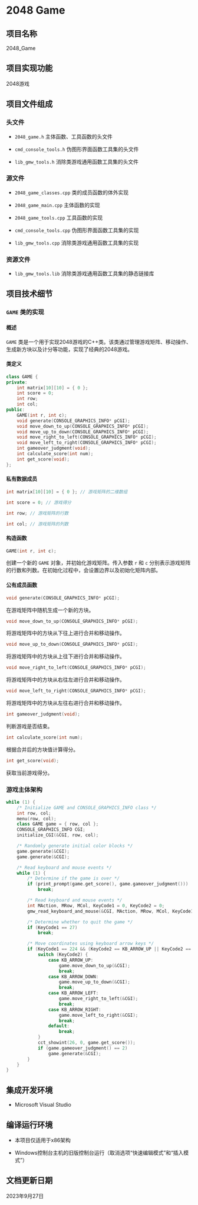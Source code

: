 # 2048 Game

## 项目名称

2048_Game

## 项目实现功能

2048游戏

## 项目文件组成

### 头文件

* `2048_game.h`
主体函数、工具函数的头文件

* `cmd_console_tools.h`
伪图形界面函数工具集的头文件

* `lib_gmw_tools.h`
消除类游戏通用函数工具集的头文件

### 源文件

* `2048_game_classes.cpp`
类的成员函数的体外实现

* `2048_game_main.cpp`
主体函数的实现

* `2048_game_tools.cpp`
工具函数的实现

* `cmd_console_tools.cpp`
伪图形界面函数工具集的实现

* `lib_gmw_tools.cpp`
消除类游戏通用函数工具集的实现

### 资源文件

* `lib_gmw_tools.lib`
消除类游戏通用函数工具集的静态链接库

## 项目技术细节

### `GAME` 类的实现

#### 概述

`GAME` 类是一个用于实现2048游戏的C++类。该类通过管理游戏矩阵、移动操作、生成新方块以及计分等功能，实现了经典的2048游戏。

#### 类定义

```cpp
class GAME {
private:
    int matrix[10][10] = { 0 };
    int score = 0;
    int row;
    int col;
public:
    GAME(int r, int c);
    void generate(CONSOLE_GRAPHICS_INFO* pCGI);
    void move_down_to_up(CONSOLE_GRAPHICS_INFO* pCGI);
    void move_up_to_down(CONSOLE_GRAPHICS_INFO* pCGI);
    void move_right_to_left(CONSOLE_GRAPHICS_INFO* pCGI);
    void move_left_to_right(CONSOLE_GRAPHICS_INFO* pCGI);
    int gameover_judgment(void);
    int calculate_score(int num);
    int get_score(void);
};
```

#### 私有数据成员

```cpp
int matrix[10][10] = { 0 }; // 游戏矩阵的二维数组
```

```cpp
int score = 0; // 游戏得分
```

```cpp
int row; // 游戏矩阵的行数
```

```cpp
int col; // 游戏矩阵的列数
```

#### 构造函数

```cpp
GAME(int r, int c);
```
创建一个新的 `GAME` 对象，并初始化游戏矩阵。传入参数 `r` 和 `c` 分别表示游戏矩阵的行数和列数。在初始化过程中，会设置边界以及初始化矩阵内部。

#### 公有成员函数

```cpp
void generate(CONSOLE_GRAPHICS_INFO* pCGI);
```
在游戏矩阵中随机生成一个新的方块。

```cpp
void move_down_to_up(CONSOLE_GRAPHICS_INFO* pCGI);
```
将游戏矩阵中的方块从下往上进行合并和移动操作。

```cpp
void move_up_to_down(CONSOLE_GRAPHICS_INFO* pCGI);
```
将游戏矩阵中的方块从上往下进行合并和移动操作。

```cpp
void move_right_to_left(CONSOLE_GRAPHICS_INFO* pCGI);
```
将游戏矩阵中的方块从右往左进行合并和移动操作。

```cpp
void move_left_to_right(CONSOLE_GRAPHICS_INFO* pCGI);
```
将游戏矩阵中的方块从左往右进行合并和移动操作。

```cpp
int gameover_judgment(void);
```
判断游戏是否结束。

```cpp
int calculate_score(int num);
```
根据合并后的方块值计算得分。

```cpp
int get_score(void);
```
获取当前游戏得分。

### 游戏主体架构

```cpp
while (1) {
    /* Initialize GAME and CONSOLE_GRAPHICS_INFO class */
    int row, col;
    menu(row, col);
    class GAME game = { row, col };
    CONSOLE_GRAPHICS_INFO CGI;
    initialize_CGI(&CGI, row, col);

    /* Randomly generate initial color blocks */
    game.generate(&CGI);
    game.generate(&CGI);

    /* Read keyboard and mouse events */
    while (1) {
        /* Determine if the game is over */
        if (print_prompt(game.get_score(), game.gameover_judgment()))
            break;

        /* Read keyboard and mouse events */
        int MAction, MRow, MCol, KeyCode1 = 0, KeyCode2 = 0;
        gmw_read_keyboard_and_mouse(&CGI, MAction, MRow, MCol, KeyCode1, KeyCode2, false);

        /* Determine whether to quit the game */
        if (KeyCode1 == 27)
            break;

        /* Move coordinates using keyboard arrow keys */
        if (KeyCode1 == 224 && (KeyCode2 == KB_ARROW_UP || KeyCode2 == KB_ARROW_DOWN || KeyCode2 == KB_ARROW_LEFT || KeyCode2 == KB_ARROW_RIGHT)) {
            switch (KeyCode2) {
                case KB_ARROW_UP:
                    game.move_down_to_up(&CGI);
                    break;
                case KB_ARROW_DOWN:
                    game.move_up_to_down(&CGI);
                    break;
                case KB_ARROW_LEFT:
                    game.move_right_to_left(&CGI);
                    break;
                case KB_ARROW_RIGHT:
                    game.move_left_to_right(&CGI);
                    break;
                default:
                    break;
            }
            cct_showint(26, 0, game.get_score());
            if (game.gameover_judgment() == 2)
                game.generate(&CGI);
        }
    }
}
```

## 集成开发环境

* Microsoft Visual Studio

## 编译运行环境

* 本项目仅适用于x86架构

* Windows控制台主机的旧版控制台运行（取消选项“快速编辑模式”和“插入模式”）

## 文档更新日期

2023年9月27日